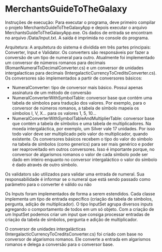 MerchantsGuideToTheGalaxy
=========================
Instruções de execução: Para executar o programa, deve primeiro compilar o projeto MerchantsGuideToTheGalaxyApp e depois executar o arquivo MerchantsGuideToTheGalaxyApp.exe. Os dados de entrada se encontram no arquivo /Data/Input.txt. A saída é imprimida no console do programa.

Arquitetura:
A arquitetura do sistema é dividida em três partes principais: Converter, Input e Validator. Os converters são responsáveis por fazer a conversão de um tipo de numeral para outro. Atualmente foi implementado um conversor de números romanos para decimais (RomanNumeralToDecimalConverter.cs) e um conversor de unidades intergalacticas para decimais (IntergalacticCurrencyToCreditsConverter.cs). Os conversores são implementados a partir de conversores básicos:
- NumeralConverter: tipo de conversor mais básico. Possui apenas assinatura de um método de conversão
- NumeralConverterWithSymbolTable: conversor base que contém uma tabela de símbolos para tradução dos valores. Por exemplo, para o conversor de números romanos, a tabela de símbolo mapeia os símbolos I, V, X... para os valores 1, 5, 10...
- NumeralConverterWithSymbolTableAndMultiplierTable: conversor base que contém a tabela de símbolos e uma tabela de multiplicadores. Na moeda intergaláctica, por exemplo, um Silver vale 17 unidades. Por isso todo valor deve ser multiplicado pelo valor do multiplicador, quando existente.
Os conversores básicos recebem o tipo do valor do símbolo na tabela de símbolos (como generics) para ser mais genérico e poder ser reaproveitado em outros conversores. Isso é importante porque, no conversor de algarismos romanos o valor de cada símbolo pode ser dado em inteiro enquanto no conversor intergaláctico o valor do símbolo é dado através de outro símbolo.

Os validators são utilizados para validar uma entrada de numeral. Sua responsabilidade é informar se o numeral que está sendo passado como parâmetro para o converter é válido ou não

Os Inputs foram implementados de forma a serem estendidos. Cada classe implementa um tipo de entrada específico (criação da tabela de símbolos, pergunta, adição de multiplicador). O tipo InputSet agrupa diversos inputs agregando o comportamento de todos em um só objeto. Com a criação de um InputSet podemos criar um input que consiga processar entradas de criação da tabela de símbolos, pergunta e adição de multiplicador.

O conversor de unidades intergalácticas (IntergalacticCurrencyToCreditsConverter.cs) foi criado com base no conversor de algarismos romanos. Ele converte a entrada em algarismos romanos e delega a conversão para o conversor base.
